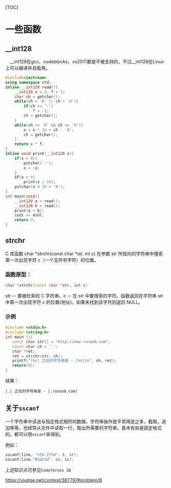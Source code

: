 [TOC]
# 一些函数

## __int128
&ensp;&ensp;__int128在gcc、codeblocks、vs2017都是不被支持的，不过__int128在Linux上可以编译并且能用。

```cpp
#include<iostream>
using namespace std;
inline __int128 read(){
    __int128 x = 0, f = 1;
    char ch = getchar();
    while(ch < '0' || ch > '9'){
        if(ch == '-')
            f = -1;
        ch = getchar();
    }
    while(ch >= '0' && ch <= '9'){
        x = x * 10 + ch - '0';
        ch = getchar();
    }
    return x * f;
}
inline void print(__int128 x){
    if(x < 0){
        putchar('-');
        x = -x;
    }
    if(x > 9)
        print(x / 10);
    putchar(x % 10 + '0');
}
int main(void){
    __int128 a = read();
    __int128 b = read();
    print(a + b);
    cout << endl;
    return 0;
}
```
## strchr
C 库函数 char *strchr(const char *str, int c) 在参数 str 所指向的字符串中搜索第一次出现字符 c（一个无符号字符）的位置。

### 函数原型：
```cpp
char *strchr(const char *str, int c)
```
str -- 要被检索的 C 字符串。c -- 在 str 中要搜索的字符。函数返回在字符串 str 中第一次出现字符 c 的位置(地址)，如果未找到该字符则返回 NULL。
### 示例
```cpp
#include <stdio.h>
#include <string.h>
int main (){
   const char str[] = "http://www.runoob.com";
   const char ch = '.';
   char *ret;
   ret = strchr(str, ch);
   printf("|%c| 之后的字符串是 - |%s|\n", ch, ret);
   return(0);
}
```
结果：
```
|.| 之后的字符串是 - |.runoob.com|
```

## 关于`sscanf`

一个字符串中读进与指定格式相符的数据。字符串操作是平常用途之多，截取，追加等等。也经常从文件中读取一行，取出所需要的字符串。基本有些是固定格式的。都可以用`sscanf`来得到。

例如：

```cpp
sscanf(line, "%[A-Z]%d", t, &r);
sscanf(line,"R%dC%d", &r, &c);
```

上述知识点可参见`Codeforces 1B`

https://vjudge.net/contest/387797#problem/B